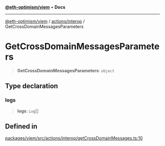[**@eth-optimism/viem**](../../../README.md) • **Docs**

***

[@eth-optimism/viem](../../../README.md) / [actions/interop](../README.md) / GetCrossDomainMessagesParameters

# GetCrossDomainMessagesParameters

> **GetCrossDomainMessagesParameters**: `object`

## Type declaration

### logs

> **logs**: `Log`[]

## Defined in

[packages/viem/src/actions/interop/getCrossDomainMessages.ts:10](https://github.com/ethereum-optimism/ecosystem/blob/8c0ceae82d8e909c0d00b4601d7c7276090774cc/packages/viem/src/actions/interop/getCrossDomainMessages.ts#L10)
